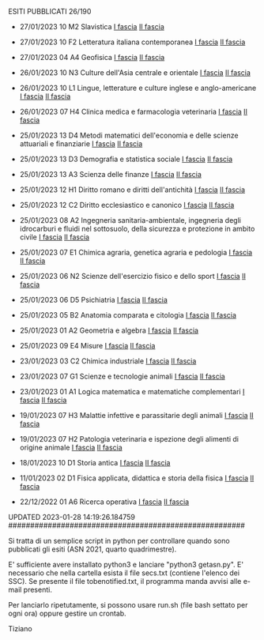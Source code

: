 ESITI PUBBLICATI 26/190 

- 27/01/2023 10 M2  Slavistica	 [I fascia](https://asn21.cineca.it/pubblico/miur/esito/10%252FM2/1/4) [II fascia](https://asn21.cineca.it/pubblico/miur/esito/10%252FM2/2/4) 

- 27/01/2023 10 F2  Letteratura italiana contemporanea	 [I fascia](https://asn21.cineca.it/pubblico/miur/esito/10%252FF2/1/4) [II fascia](https://asn21.cineca.it/pubblico/miur/esito/10%252FF2/2/4) 

- 27/01/2023 04 A4  Geofisica	 [I fascia](https://asn21.cineca.it/pubblico/miur/esito/04%252FA4/1/4) [II fascia](https://asn21.cineca.it/pubblico/miur/esito/04%252FA4/2/4) 

- 26/01/2023 10 N3  Culture dell'Asia centrale e orientale	 [I fascia](https://asn21.cineca.it/pubblico/miur/esito/10%252FN3/1/4) [II fascia](https://asn21.cineca.it/pubblico/miur/esito/10%252FN3/2/4) 

- 26/01/2023 10 L1  Lingue, letterature e culture inglese e anglo-americane	 [I fascia](https://asn21.cineca.it/pubblico/miur/esito/10%252FL1/1/4) [II fascia](https://asn21.cineca.it/pubblico/miur/esito/10%252FL1/2/4) 

- 26/01/2023 07 H4  Clinica medica e farmacologia veterinaria	 [I fascia](https://asn21.cineca.it/pubblico/miur/esito/07%252FH4/1/4) [II fascia](https://asn21.cineca.it/pubblico/miur/esito/07%252FH4/2/4) 

- 25/01/2023 13 D4  Metodi matematici dell'economia e delle scienze attuariali e finanziarie	 [I fascia](https://asn21.cineca.it/pubblico/miur/esito/13%252FD4/1/4) [II fascia](https://asn21.cineca.it/pubblico/miur/esito/13%252FD4/2/4) 

- 25/01/2023 13 D3  Demografia e statistica sociale	 [I fascia](https://asn21.cineca.it/pubblico/miur/esito/13%252FD3/1/4) [II fascia](https://asn21.cineca.it/pubblico/miur/esito/13%252FD3/2/4) 

- 25/01/2023 13 A3  Scienza delle finanze	 [I fascia](https://asn21.cineca.it/pubblico/miur/esito/13%252FA3/1/4) [II fascia](https://asn21.cineca.it/pubblico/miur/esito/13%252FA3/2/4) 

- 25/01/2023 12 H1  Diritto romano e diritti dell'antichità	 [I fascia](https://asn21.cineca.it/pubblico/miur/esito/12%252FH1/1/4) [II fascia](https://asn21.cineca.it/pubblico/miur/esito/12%252FH1/2/4) 

- 25/01/2023 12 C2  Diritto ecclesiastico e canonico	 [I fascia](https://asn21.cineca.it/pubblico/miur/esito/12%252FC2/1/4) [II fascia](https://asn21.cineca.it/pubblico/miur/esito/12%252FC2/2/4) 

- 25/01/2023 08 A2  Ingegneria sanitaria-ambientale, ingegneria degli idrocarburi e fluidi nel sottosuolo, della sicurezza e protezione in ambito civile	 [I fascia](https://asn21.cineca.it/pubblico/miur/esito/08%252FA2/1/4) [II fascia](https://asn21.cineca.it/pubblico/miur/esito/08%252FA2/2/4) 

- 25/01/2023 07 E1  Chimica agraria, genetica agraria e pedologia	 [I fascia](https://asn21.cineca.it/pubblico/miur/esito/07%252FE1/1/4) [II fascia](https://asn21.cineca.it/pubblico/miur/esito/07%252FE1/2/4) 

- 25/01/2023 06 N2  Scienze dell'esercizio fisico e dello sport	 [I fascia](https://asn21.cineca.it/pubblico/miur/esito/06%252FN2/1/4) [II fascia](https://asn21.cineca.it/pubblico/miur/esito/06%252FN2/2/4) 

- 25/01/2023 06 D5  Psichiatria	 [I fascia](https://asn21.cineca.it/pubblico/miur/esito/06%252FD5/1/4) [II fascia](https://asn21.cineca.it/pubblico/miur/esito/06%252FD5/2/4) 

- 25/01/2023 05 B2  Anatomia comparata e citologia	 [I fascia](https://asn21.cineca.it/pubblico/miur/esito/05%252FB2/1/4) [II fascia](https://asn21.cineca.it/pubblico/miur/esito/05%252FB2/2/4) 

- 25/01/2023 01 A2  Geometria e algebra	 [I fascia](https://asn21.cineca.it/pubblico/miur/esito/01%252FA2/1/4) [II fascia](https://asn21.cineca.it/pubblico/miur/esito/01%252FA2/2/4) 

- 25/01/2023 09 E4  Misure	 [I fascia](https://asn21.cineca.it/pubblico/miur/esito/09%252FE4/1/4) [II fascia](https://asn21.cineca.it/pubblico/miur/esito/09%252FE4/2/4) 

- 23/01/2023 03 C2  Chimica industriale	 [I fascia](https://asn21.cineca.it/pubblico/miur/esito/03%252FC2/1/4) [II fascia](https://asn21.cineca.it/pubblico/miur/esito/03%252FC2/2/4) 

- 23/01/2023 07 G1  Scienze e tecnologie animali	 [I fascia](https://asn21.cineca.it/pubblico/miur/esito/07%252FG1/1/4) [II fascia](https://asn21.cineca.it/pubblico/miur/esito/07%252FG1/2/4) 

- 23/01/2023 01 A1  Logica matematica e matematiche complementari	 [I fascia](https://asn21.cineca.it/pubblico/miur/esito/01%252FA1/1/4) [II fascia](https://asn21.cineca.it/pubblico/miur/esito/01%252FA1/2/4) 

- 19/01/2023 07 H3  Malattie infettive e parassitarie degli animali	 [I fascia](https://asn21.cineca.it/pubblico/miur/esito/07%252FH3/1/4) [II fascia](https://asn21.cineca.it/pubblico/miur/esito/07%252FH3/2/4) 

- 19/01/2023 07 H2  Patologia veterinaria e ispezione degli alimenti di origine animale	 [I fascia](https://asn21.cineca.it/pubblico/miur/esito/07%252FH2/1/4) [II fascia](https://asn21.cineca.it/pubblico/miur/esito/07%252FH2/2/4) 

- 18/01/2023 10 D1  Storia antica	 [I fascia](https://asn21.cineca.it/pubblico/miur/esito/10%252FD1/1/4) [II fascia](https://asn21.cineca.it/pubblico/miur/esito/10%252FD1/2/4) 

- 11/01/2023 02 D1  Fisica applicata, didattica e storia della fisica	 [I fascia](https://asn21.cineca.it/pubblico/miur/esito/02%252FD1/1/4) [II fascia](https://asn21.cineca.it/pubblico/miur/esito/02%252FD1/2/4) 

- 22/12/2022 01 A6  Ricerca operativa	 [I fascia](https://asn21.cineca.it/pubblico/miur/esito/01%252FA6/1/4) [II fascia](https://asn21.cineca.it/pubblico/miur/esito/01%252FA6/2/4) 

UPDATED 2023-01-28 14:19:26.184759
######################################################

Si tratta di un semplice script in python per controllare quando sono pubblicati gli esiti (ASN 2021, quarto quadrimestre).

E' sufficiente avere installato python3 e lanciare "python3 getasn.py". E' necessario che nella cartella esista il file secs.txt (contiene l'elenco dei SSC). Se presente il file tobenotified.txt, il programma manda avvisi alle e-mail presenti.

Per lanciarlo ripetutamente, si possono usare run.sh (file bash settato per ogni ora) oppure gestire un crontab.

Tiziano
